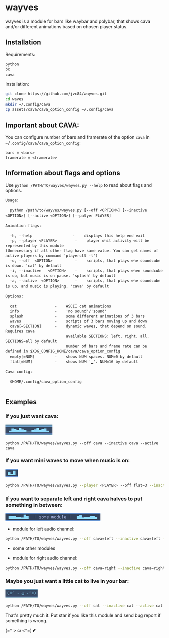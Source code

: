 # wayves

wayves is a module for bars like waybar and polybar, that shows cava and/or different animations based on chosen player status.

## Installation

Requirements:

```
python
bc
cava
```

Installation:

```bash
git clone https://github.com/jvc84/wayves.git
cd waves
mkdir ~/.config/cava
cp assets/cava/cava_option_config ~/.config/cava
```

## Important about CAVA:

You can configure number of bars and framerate of the option ```cava``` in ```~/.config/cava/cava_option_config```:

```
bars = <bars>
framerate = <framerate>
```

 
## Information about flags and options

Use ```python /PATH/TO/wayves/wayves.py --help``` to read about flags and options.

```
Usage:

  python /path/to/wayves/wayves.py [--off <OPTION>] [--inactive <OPTION>] [--active <OPTION>] [--palyer PLAYER]

Animation flags:

  -h, --help                  -    displays this help end exit
  -p, --player <PLAYER>        -    player whit activity will be represented by this module    
(Unnecessary if all other flag have same value. You can get names of active players by command 'playerctl -l')    
  -o, --off  <OPTION>          -    scripts, that plays whe soundcube is down. 'cat' by default
  -i, --inactive   <OPTION>    -    scripts, that plays when soundcube is up, but music is on pause. 'splash' by default
  -a, --active  <OPTION>       -    scripts, that plays whe soundcube is up, and music is playing. 'cava' by default

Options:

  cat                 -    ASCII cat animations
  info                -    'no sound'/'sound'
  splash              -    some different animations of 3 bars
  waves               -    scripts of 3 bars moving up and down
  cava[=SECTION]      -    dynamic waves, that depend on sound. Requires cava
                           available SECTIONS: left, right, all. SECTIONS=all by default
                           number of bars and frame rate can be defined in $XDG_CONFIG_HOME/cava/cava_option_config
  empty[=NUM]         -    shows NUM spaces. NUM=0 by default
  flat[=NUM]          -    shows NUM '▁'. NUM=16 by default
  
Cava config:

  $HOME/.config/cava_option_config    
      
```
## Examples

### If you just want cava:

![plot](.doc/images/cava_example.png)

```
python /PATH/TO/wayves/wayves.py --off cava --inactive cava --active cava
```

### If you want mini waves to move when music is on:

![plot](.doc/images/waves_example.png)

```bash
python /PATH/TO/wayves/wayves.py --player <PLAYER> --off flat=3 --inactive splash --active waves
```

### If you want to separate left and right cava halves to put something in between:

![plot](.doc/images/double_cava_example.png)
- module for left audio channel:

```bash
python /PATH/TO/wayves/wayves.py --off cava=left --inactive cava=left --active cava=left
```

- some other modules

- module for right audio channel:

```bash
python /PATH/TO/wayves/wayves.py --off cava=right --inactive cava=right --active cava=right
```

### Maybe you just want a little cat to live in your bar:

![plot](.doc/images/cat_example.png)

```bash
python /PATH/TO/wayves/wayves.py --off cat --inactive cat --active cat
```

That's pretty much it. Put star if you like this module and send bug report if something is wrong.

(=^ > ω <^=) :two_hearts:

